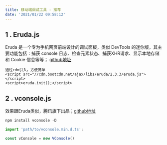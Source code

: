 ```yaml
---
title: 移动端调试工具 - 推荐
date: '2021/01/22 09:58:12'
---
```


## 1 . Eruda.js ##
Eruda 是一个专为手机网页前端设计的调试面板，类似 DevTools 的迷你版，其主要功能包括：捕获 console 日志、检查元素状态、捕获XHR请求、显示本地存储和 Cookie 信息等等； [github地址][1]

```
通过cdn引入，方便简单
<script src="//cdn.bootcdn.net/ajax/libs/eruda/2.3.3/eruda.js"></script>
<script>eruda.init();</script>

```


## 2 . vconsole.js ##
效果跟Eruda类似，腾讯旗下出品；[github地址][2]

```javascript
npm install vconsole -D

import 'path/to/vconsole.min.d.ts';

const vConsole = new VConsole()
```

  [1]: https://github.com/liriliri/eruda
  [2]: https://github.com/Tencent/vConsole
